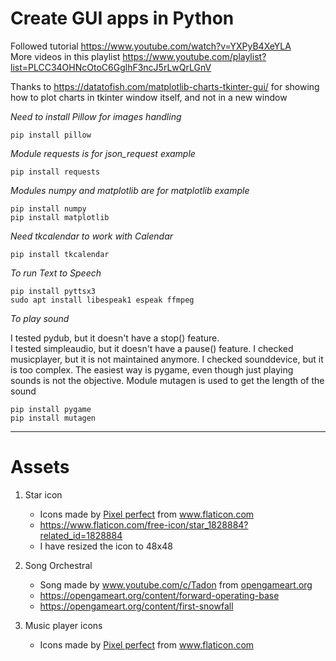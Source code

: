 # Create GUI apps in Python

Followed tutorial https://www.youtube.com/watch?v=YXPyB4XeYLA  
More videos in this playlist https://www.youtube.com/playlist?list=PLCC34OHNcOtoC6GglhF3ncJ5rLwQrLGnV  

Thanks to https://datatofish.com/matplotlib-charts-tkinter-gui/ for showing how to plot charts in tkinter window itself, and not in a new window

_Need to install Pillow for images handling_  

    pip install pillow

_Module requests is for json\_request example_

    pip install requests

_Modules numpy and matplotlib are for matplotlib example_

    pip install numpy  
    pip install matplotlib  

_Need tkcalendar to work with Calendar_

    pip install tkcalendar  

_To run Text to Speech_

    pip install pyttsx3
    sudo apt install libespeak1 espeak ffmpeg

_To play sound_

I tested pydub, but it doesn't have a stop() feature.  
I tested simpleaudio, but it doesn't have a pause() feature.
I checked musicplayer, but it is not maintained anymore.
I checked sounddevice, but it is too complex.
The easiest way is pygame, even though just playing sounds is not the objective.
Module mutagen is used to get the length of the sound

    pip install pygame
    pip install mutagen

___ 
# Assets

1. Star icon
    * <div>Icons made by <a href="https://www.flaticon.com/authors/pixel-perfect" title="Pixel perfect">Pixel perfect</a> from <a href="https://www.flaticon.com/" title="Flaticon">www.flaticon.com</a></div>
    * <a href="https://www.flaticon.com/free-icon/star_1828884?related_id=1828884">https://www.flaticon.com/free-icon/star_1828884?related_id=1828884</a>
    * I have resized the icon to 48x48
  

2. Song Orchestral
    * <div>Song made by <a href="www.youtube.com/c/Tadon" title="www.youtube.com/c/Tadon">www.youtube.com/c/Tadon</a> from <a href="https://opengameart.org/content/forward-operating-base/" title="opengameart.org">opengameart.org</a></div>
    * <a href="https://opengameart.org/content/forward-operating-base">https://opengameart.org/content/forward-operating-base</a>
    * <a href="https://opengameart.org/content/first-snowfall">https://opengameart.org/content/first-snowfall</a>

3. Music player icons
    * <div>Icons made by <a href="https://www.flaticon.com/authors/pixel-perfect" title="Pixel perfect">Pixel perfect</a> from <a href="https://www.flaticon.com/" title="Flaticon">www.flaticon.com</a></div>
